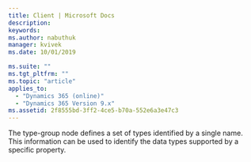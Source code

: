 ```yaml
---
title: Client | Microsoft Docs
description: 
keywords:
ms.author: nabuthuk
manager: kvivek
ms.date: 10/01/2019

ms.suite: ""
ms.tgt_pltfrm: ""
ms.topic: "article"
applies_to: 
  - "Dynamics 365 (online)"
  - "Dynamics 365 Version 9.x"
ms.assetid: 2f8555bd-3ff2-4ce5-b70a-552e6a3e47c3
---
```


The type-group node defines a set of types identified by a single name. This information can be used to identify the data types supported by a specific property.
